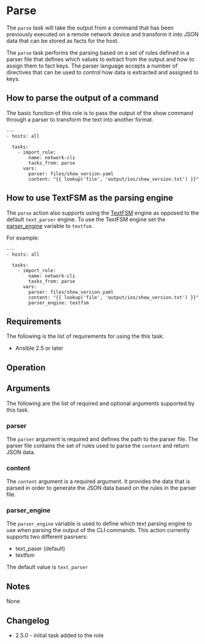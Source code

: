 # Parse
The ```parse``` task will take the output from a command that has been
previously executed on a remote network device and transform it into JSON data
that can be stored as facts for the host.

The ```parse``` task performs the parsing based on a set of rules defined in a
parser file that defines which values to extract from the output and how to
assign them to fact keys.  The parser language accepts a number of directives
that can be used to control how data is extracted and assigned to keys.

## How to parse the output of a command
The basic function of this role is to pass the output of the show command
through a parser to transform the text into another format.

```
---
- hosts: all

  tasks:
    - import_role:
        name: network-cli
        tasks_from: parse
      vars:
        parser: files/show_version.yaml
        content: "{{ lookup('file', 'output/ios/show_version.txt') }}"
```

## How to use TextFSM as the parsing engine
The ```parse``` action also supports using the [TextFSM](https://github.com/google/textfsm)
engine as opposed to the default ```text_parser``` engine.  To use the TextFSM
engine set the [parser_engine](#parser_engine) variable to ```textfsm```.

For example:

```
---
- hosts: all

  tasks:
    - import_role:
        name: network-cli
        tasks_from: parse
      vars:
        parser: files/show_version.yaml
        content: "{{ lookup('file', 'output/ios/show_version.txt') }}"
        parser_engine: textfsm
```


## Requirements
The following is the list of requirements for using the this task:

* Ansible 2.5 or later

## Operation

## Arguments
The following are the list of required and optional arguments supported by this
task.

### parser
The ```parser``` argument is required and defines the path to the parser file.
The parser file contains the set of rules used to parse the ```content``` and
return JSON data.

### content
The ```content``` argument is a required argument.  It provides the data that
is parsed in order to generate the JSON data based on the rules in the parser
file.

### parser_engine
The ```parser_engine``` variable is used to define which text parsing engine to
use when parsing the output of the CLI commands.  This action currently
supports two different pasrsers:

* text_paser (default)
* textfsm

The default value is ```text_parser```

## Notes
None

## Changelog

* 2.5.0 - initial task added to the role

